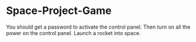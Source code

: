 # Space-Project-Game
You should get a password to activate the control panel.
Then turn on all the power on the control panel.
Launch a rocket into space.
